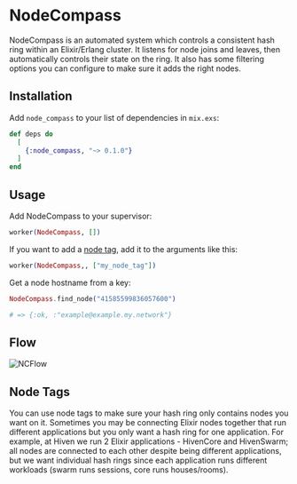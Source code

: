 # NodeCompass

NodeCompass is an automated system which controls a consistent hash ring within an Elixir/Erlang cluster. It listens for node joins and leaves, then automatically controls their state on the ring. It also has some filtering options you can configure to make sure it adds the right nodes.

## Installation

Add `node_compass` to your list of dependencies in `mix.exs`:

```elixir
def deps do
  [
    {:node_compass, "~> 0.1.0"}
  ]
end
```

## Usage

Add NodeCompass to your supervisor:

```elixir
worker(NodeCompass, [])
```

If you want to add a [node tag](#node-tags), add it to the arguments like this:

```elixir
worker(NodeCompass,, ["my_node_tag"])
```

Get a node hostname from a key:
```elixir
NodeCompass.find_node("41585599836057600")

# => {:ok, :"example@example.my.network"}
```

## Flow
![NCFlow](https://i.imgur.com/1jaLHqg.png)

## Node Tags

You can use node tags to make sure your hash ring only contains nodes you want on it. Sometimes you may be connecting Elixir nodes together that run different applications but you only want a hash ring for one application. For example, at Hiven we run 2 Elixir applications - HivenCore and HivenSwarm; all nodes are connected to each other despite being different applications, but we want individual hash rings since each application runs different workloads (swarm runs sessions, core runs houses/rooms).